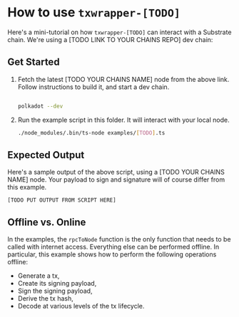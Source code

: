 # How to use `txwrapper-[TODO]`

Here's a mini-tutorial on how `txwrapper-[TODO]` can interact with a Substrate chain. We're using a [TODO LINK TO YOUR CHAINS REPO] dev chain:

## Get Started

1. Fetch the latest [TODO YOUR CHAINS NAME] node from the above link. Follow instructions to build it, and start a dev chain.

    ```bash

    polkadot --dev
    ```

2. Run the example script in this folder. It will interact with your local node.

    ```bash
    ./node_modules/.bin/ts-node examples/[TODO].ts
    ```

## Expected Output

Here's a sample output of the above script, using a [TODO YOUR CHAINS NAME] node. Your payload to sign and signature will of course differ from this example.

```
[TODO PUT OUTPUT FROM SCRIPT HERE]
```

## Offline vs. Online

In the examples, the `rpcToNode` function is the only function that needs to be called with internet access. Everything else can be performed offline. In particular, this example shows how to perform the following operations offline:

- Generate a tx,
- Create its signing payload,
- Sign the signing payload,
- Derive the tx hash,
- Decode at various levels of the tx lifecycle.
